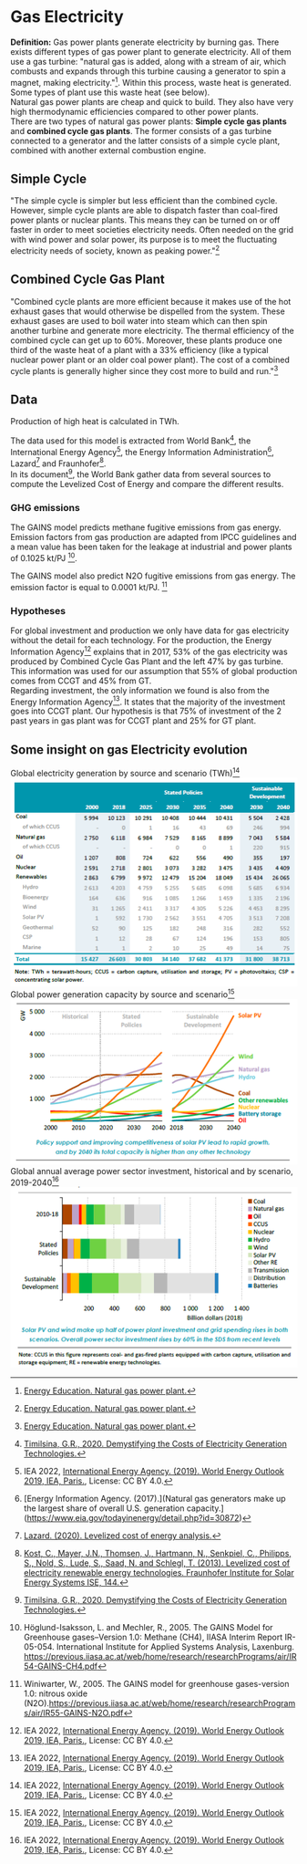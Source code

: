 # Gas Electricity


**Definition:**
Gas power plants generate electricity by burning gas. There exists different types of gas power plant to generate electricity. All of them use a gas turbine: "natural gas is added, along with a stream of air, which combusts and expands through this turbine causing a generator to spin a magnet, making electricity."[^1]. Within this process, waste heat is generated. Some types of plant use this waste heat (see below).   
Natural gas power plants are cheap and quick to build. They also have very high thermodynamic efficiencies compared to other power plants.    
There are two types of natural gas power plants: **Simple cycle gas plants** and **combined cycle gas plants**. The former consists of a gas turbine connected to a generator and the latter consists of a simple cycle plant, combined with another external combustion engine.

## Simple Cycle 
"The simple cycle is simpler but less efficient than the combined cycle. However, simple cycle plants are able to dispatch faster than coal-fired power plants or nuclear plants. This means they can be turned on or off faster in order to meet societies electricity needs. Often needed on the grid with wind power and solar power, its purpose is to meet the fluctuating electricity needs of society, known as peaking power."[^1]

## Combined Cycle Gas Plant
"Combined cycle plants are more efficient because it makes use of the hot exhaust gases that would otherwise be dispelled from the system. These exhaust gases are used to boil water into steam which can then spin another turbine and generate more electricity. The thermal efficiency of the combined cycle can get up to 60%. Moreover, these plants produce one third of the waste heat of a plant with a 33% efficiency (like a typical nuclear power plant or an older coal power plant). The cost of a combined cycle plants is generally higher since they cost more to build and run."[^1]
 
## Data    
Production of high heat is calculated in TWh. 

The data used for this model is extracted from World Bank[^2], the International Energy Agency[^3], the Energy Information Administration[^4], Lazard[^5] and Fraunhofer[^6].  
In its document[^2], the World Bank gather data from several sources to compute the Levelized Cost of Energy and compare the different results. 

### GHG emissions 

The GAINS model predicts methane fugitive emissions from gas energy. Emission factors from gas production are adapted from IPCC guidelines and a mean value has been taken for the leakage at industrial and power plants of 0.1025 kt/PJ [^8].

The GAINS model also predict N2O fugitive emissions from gas energy. The emission factor is equal to 0.0001 kt/PJ. [^7]

### Hypotheses
For global investment and production we only have data for gas electricity without the detail for each technology. For the production, the Energy Information Agency[^3] explains that in 2017, 53% of the gas electricity was produced by Combined Cycle Gas Plant and the left 47% by gas turbine. This information was used for our assumption that 55% of global production comes from CCGT and 45% from GT.  
Regarding investment, the only information we found is also from the Energy Information Agency[^3]. It states that the majority of the investment goes into CCGT plant. Our hypothesis is that 75% of investment of the 2 past years in gas plant was for CCGT plant and 25% for GT plant. 

## Some insight on gas Electricity evolution


Global electricity generation by source and scenario (TWh)[^3]
![Global electricity generation by source and scenario (TWh)[^3]](electricitybysourceIEA.PNG)  
Global power generation capacity by source and scenario[^3]
![](byscenarioprodelecIEA.PNG)  
Global annual average power sector investment, historical and
by scenario, 2019-2040[^3]
![](investIEA.PNG)

[^1]: [Energy Education. Natural gas power plant.](https://energyeducation.ca/encyclopedia/Natural_gas_power_plant)

[^2]: [Timilsina, G.R., 2020. Demystifying the Costs of Electricity Generation Technologies.](https://openknowledge.worldbank.org/handle/10986/34018)

[^3]: IEA 2022, [International Energy Agency. (2019). World Energy Outlook 2019, IEA, Paris.](https://www.iea.org/reports/world-energy-outlook-2019), License: CC BY 4.0.

[^4]: [Energy Information Agency. (2017).](Natural gas generators make up the largest share of overall U.S. generation capacity.](https://www.eia.gov/todayinenergy/detail.php?id=30872)

[^5]: [Lazard. (2020). Levelized cost of energy analysis.](https://www.lazard.com/media/451419/lazards-levelized-cost-of-energy-version-140.pdf)

[^6]: [Kost, C., Mayer, J.N., Thomsen, J., Hartmann, N., Senkpiel, C., Philipps, S., Nold, S., Lude, S., Saad, N. and Schlegl, T. (2013). Levelized cost of electricity renewable energy technologies. Fraunhofer Institute for Solar Energy Systems ISE, 144.](https://www.ise.fraunhofer.de/content/dam/ise/en/documents/publications/studies/EN2018_Fraunhofer-ISE_LCOE_Renewable_Energy_Technologies.pdf)

[^7]: Winiwarter, W., 2005. The GAINS model for greenhouse gases-version 1.0: nitrous oxide (N2O).https://previous.iiasa.ac.at/web/home/research/researchPrograms/air/IR55-GAINS-N2O.pdf
[^8]: Höglund-Isaksson, L. and Mechler, R., 2005. The GAINS Model for Greenhouse gases–Version 1.0: Methane (CH4), IIASA Interim Report IR-05-054. International Institute for Applied Systems Analysis, Laxenburg. https://previous.iiasa.ac.at/web/home/research/researchPrograms/air/IR54-GAINS-CH4.pdf
